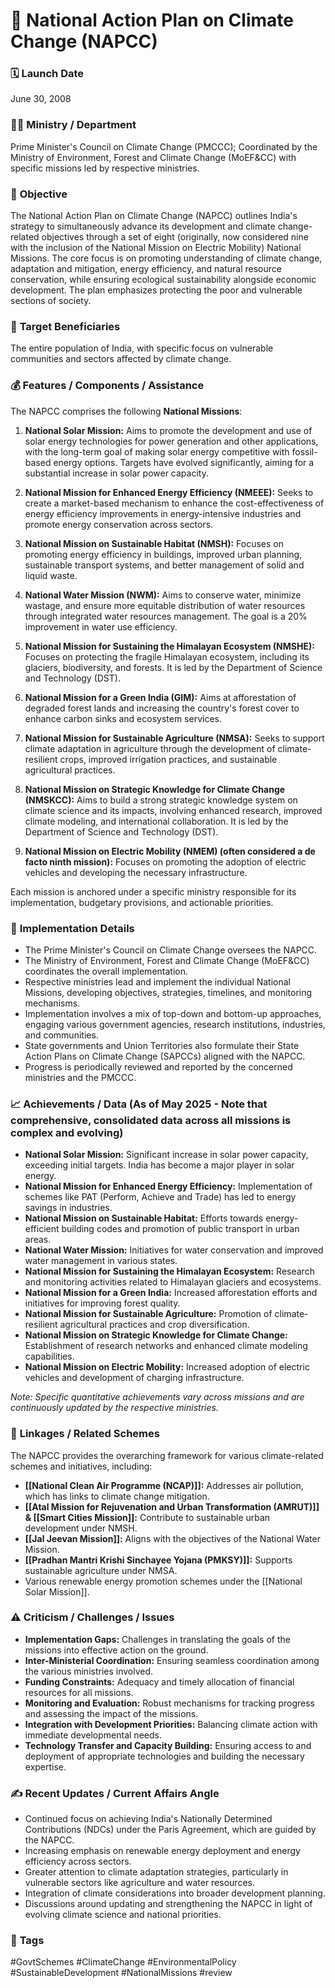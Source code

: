 # 📌 National Action Plan on Climate Change (NAPCC)

### 🗓️ **Launch Date**
June 30, 2008

### 🧑‍🏫 **Ministry / Department**
Prime Minister's Council on Climate Change (PMCCC); Coordinated by the Ministry of Environment, Forest and Climate Change (MoEF&CC) with specific missions led by respective ministries.

### 🎯 **Objective**
The National Action Plan on Climate Change (NAPCC) outlines India's strategy to simultaneously advance its development and climate change-related objectives through a set of eight (originally, now considered nine with the inclusion of the National Mission on Electric Mobility) National Missions. The core focus is on promoting understanding of climate change, adaptation and mitigation, energy efficiency, and natural resource conservation, while ensuring ecological sustainability alongside economic development. The plan emphasizes protecting the poor and vulnerable sections of society.

### 👥 **Target Beneficiaries**
The entire population of India, with specific focus on vulnerable communities and sectors affected by climate change.

### 💰 **Features / Components / Assistance**
The NAPCC comprises the following **National Missions**:

1.  **National Solar Mission:** Aims to promote the development and use of solar energy technologies for power generation and other applications, with the long-term goal of making solar energy competitive with fossil-based energy options. Targets have evolved significantly, aiming for a substantial increase in solar power capacity.

2.  **National Mission for Enhanced Energy Efficiency (NMEEE):** Seeks to create a market-based mechanism to enhance the cost-effectiveness of energy efficiency improvements in energy-intensive industries and promote energy conservation across sectors.

3.  **National Mission on Sustainable Habitat (NMSH):** Focuses on promoting energy efficiency in buildings, improved urban planning, sustainable transport systems, and better management of solid and liquid waste.

4.  **National Water Mission (NWM):** Aims to conserve water, minimize wastage, and ensure more equitable distribution of water resources through integrated water resources management. The goal is a 20% improvement in water use efficiency.

5.  **National Mission for Sustaining the Himalayan Ecosystem (NMSHE):** Focuses on protecting the fragile Himalayan ecosystem, including its glaciers, biodiversity, and forests. It is led by the Department of Science and Technology (DST).

6.  **National Mission for a Green India (GIM):** Aims at afforestation of degraded forest lands and increasing the country's forest cover to enhance carbon sinks and ecosystem services.

7.  **National Mission for Sustainable Agriculture (NMSA):** Seeks to support climate adaptation in agriculture through the development of climate-resilient crops, improved irrigation practices, and sustainable agricultural practices.

8.  **National Mission on Strategic Knowledge for Climate Change (NMSKCC):** Aims to build a strong strategic knowledge system on climate science and its impacts, involving enhanced research, improved climate modeling, and international collaboration. It is led by the Department of Science and Technology (DST).

9.  **National Mission on Electric Mobility (NMEM) (often considered a de facto ninth mission):** Focuses on promoting the adoption of electric vehicles and developing the necessary infrastructure.

Each mission is anchored under a specific ministry responsible for its implementation, budgetary provisions, and actionable priorities.

### 📍 **Implementation Details**
-   The Prime Minister's Council on Climate Change oversees the NAPCC.
-   The Ministry of Environment, Forest and Climate Change (MoEF&CC) coordinates the overall implementation.
-   Respective ministries lead and implement the individual National Missions, developing objectives, strategies, timelines, and monitoring mechanisms.
-   Implementation involves a mix of top-down and bottom-up approaches, engaging various government agencies, research institutions, industries, and communities.
-   State governments and Union Territories also formulate their State Action Plans on Climate Change (SAPCCs) aligned with the NAPCC.
-   Progress is periodically reviewed and reported by the concerned ministries and the PMCCC.

### 📈 **Achievements / Data** (As of May 2025 - Note that comprehensive, consolidated data across all missions is complex and evolving)
-   **National Solar Mission:** Significant increase in solar power capacity, exceeding initial targets. India has become a major player in solar energy.
-   **National Mission for Enhanced Energy Efficiency:** Implementation of schemes like PAT (Perform, Achieve and Trade) has led to energy savings in industries.
-   **National Mission on Sustainable Habitat:** Efforts towards energy-efficient building codes and promotion of public transport in urban areas.
-   **National Water Mission:** Initiatives for water conservation and improved water management in various states.
-   **National Mission for Sustaining the Himalayan Ecosystem:** Research and monitoring activities related to Himalayan glaciers and ecosystems.
-   **National Mission for a Green India:** Increased afforestation efforts and initiatives for improving forest quality.
-   **National Mission for Sustainable Agriculture:** Promotion of climate-resilient agricultural practices and crop diversification.
-   **National Mission on Strategic Knowledge for Climate Change:** Establishment of research networks and enhanced climate modeling capabilities.
-   **National Mission on Electric Mobility:** Increased adoption of electric vehicles and development of charging infrastructure.

*Note: Specific quantitative achievements vary across missions and are continuously updated by the respective ministries.*

### 🧩 **Linkages / Related Schemes**
The NAPCC provides the overarching framework for various climate-related schemes and initiatives, including:
-   **[[National Clean Air Programme (NCAP)]]:** Addresses air pollution, which has links to climate change mitigation.
-   **[[Atal Mission for Rejuvenation and Urban Transformation (AMRUT)]] & [[Smart Cities Mission]]:** Contribute to sustainable urban development under NMSH.
-   **[[Jal Jeevan Mission]]:** Aligns with the objectives of the National Water Mission.
-   **[[Pradhan Mantri Krishi Sinchayee Yojana (PMKSY)]]:** Supports sustainable agriculture under NMSA.
-   Various renewable energy promotion schemes under the [[National Solar Mission]].

### ⚠️ **Criticism / Challenges / Issues**
-   **Implementation Gaps:** Challenges in translating the goals of the missions into effective action on the ground.
-   **Inter-Ministerial Coordination:** Ensuring seamless coordination among the various ministries involved.
-   **Funding Constraints:** Adequacy and timely allocation of financial resources for all missions.
-   **Monitoring and Evaluation:** Robust mechanisms for tracking progress and assessing the impact of the missions.
-   **Integration with Development Priorities:** Balancing climate action with immediate developmental needs.
-   **Technology Transfer and Capacity Building:** Ensuring access to and deployment of appropriate technologies and building the necessary expertise.

### ✍️ **Recent Updates / Current Affairs Angle**
-   Continued focus on achieving India's Nationally Determined Contributions (NDCs) under the Paris Agreement, which are guided by the NAPCC.
-   Increasing emphasis on renewable energy deployment and energy efficiency across sectors.
-   Greater attention to climate adaptation strategies, particularly in vulnerable sectors like agriculture and water resources.
-   Integration of climate considerations into broader development planning.
-   Discussions around updating and strengthening the NAPCC in light of evolving climate science and national priorities.

### 🔗 **Tags**
#GovtSchemes #ClimateChange #EnvironmentalPolicy #SustainableDevelopment #NationalMissions
#review